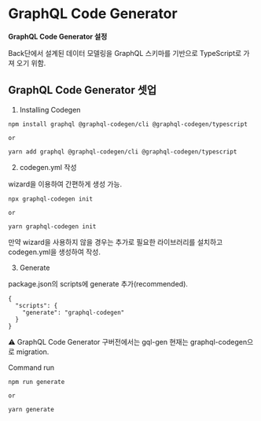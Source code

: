 # GraphQL Code Generator
**GraphQL Code Generator 설정**

Back단에서 설계된 데이터 모델링을 GraphQL 스키마를 기반으로 TypeScript로 가져 오기 위함. 

## GraphQL Code Generator 셋업
1. Installing Codegen
```
npm install graphql @graphql-codegen/cli @graphql-codegen/typescript

or

yarn add graphql @graphql-codegen/cli @graphql-codegen/typescript
```


2. codegen.yml 작성

wizard을 이용하여 간편하게 생성 가능.

```
npx graphql-codegen init

or

yarn graphql-codegen init
```

만약 wizard을 사용하지 않을 경우는 추가로 필요한 라이브러리를 설치하고 codegen.yml을 생성하여 작성.


3. Generate

package.json의 scripts에 generate 추가(recommended).

```
{
  "scripts": {
    "generate": "graphql-codegen"
  }
}
```
:warning: GraphQL Code Generator 구버전에서는 gql-gen 현재는 graphql-codegen으로 migration.

Command run
```
npm run generate

or

yarn generate
```